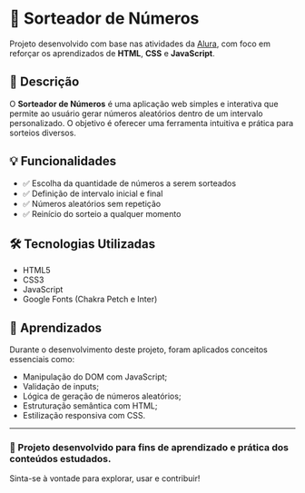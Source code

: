 # 🎲 Sorteador de Números

Projeto desenvolvido com base nas atividades da [Alura](https://www.alura.com.br/), com foco em reforçar os aprendizados de **HTML**, **CSS** e **JavaScript**.

## 📌 Descrição

O **Sorteador de Números** é uma aplicação web simples e interativa que permite ao usuário gerar números aleatórios dentro de um intervalo personalizado. O objetivo é oferecer uma ferramenta intuitiva e prática para sorteios diversos.

## 💡 Funcionalidades

- ✅ Escolha da quantidade de números a serem sorteados  
- ✅ Definição de intervalo inicial e final  
- ✅ Números aleatórios sem repetição  
- ✅ Reinício do sorteio a qualquer momento  

## 🛠️ Tecnologias Utilizadas

- HTML5  
- CSS3  
- JavaScript  
- Google Fonts (Chakra Petch e Inter)


## 🧠 Aprendizados
Durante o desenvolvimento deste projeto, foram aplicados conceitos essenciais como:

- Manipulação do DOM com JavaScript;
- Validação de inputs;
- Lógica de geração de números aleatórios;
- Estruturação semântica com HTML;
- Estilização responsiva com CSS.

---

### 📌 Projeto desenvolvido para fins de aprendizado e prática dos conteúdos estudados.  
Sinta-se à vontade para explorar, usar e contribuir!


